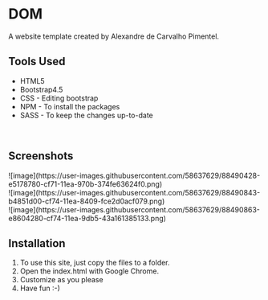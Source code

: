 # DOM

A website template created by Alexandre de Carvalho Pimentel. 
</br>

<h2>Tools Used</h2>
<ul>
  <li>HTML5</li>
  <li>Bootstrap4.5</li>
  <li>CSS - Editing bootstrap</li>
  <li>NPM - To install the packages</li>
  <li>SASS - To keep the changes up-to-date</li>
 </ul>
 </br>

<h2>Screenshots</h2>
![image](https://user-images.githubusercontent.com/58637629/88490428-e5178780-cf71-11ea-970b-374fe63624f0.png)
</br>
![image](https://user-images.githubusercontent.com/58637629/88490843-b4851d00-cf74-11ea-8409-fce2d0acf079.png)
</br>
![image](https://user-images.githubusercontent.com/58637629/88490863-e8604280-cf74-11ea-9db5-43a161385133.png)
</br>
<h2>Installation</h2>
<ol>
  <li>To use this site, just copy the files to a folder.</li>
  <li>Open the index.html with Google Chrome.</li>
  <li>Customize as you please</li>
  <li>Have fun :-)</li>
</ol>
